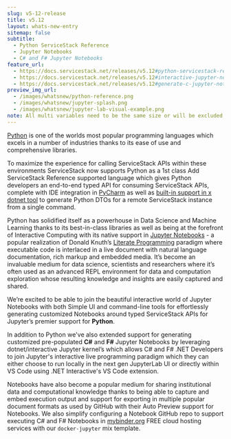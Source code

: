 ```yaml
---
slug: v5-12-release
title: v5.12
layout: whats-new-entry
sitemap: false
subtitle:
  - Python ServiceStack Reference
  - Jupyter Notebooks
  - C# and F# Jupyter Notebooks
feature_url: 
  - https://docs.servicestack.net/releases/v5.12#python-servicestack-reference
  - https://docs.servicestack.net/releases/v5.12#interactive-jupyter-notebooks
  - https://docs.servicestack.net/releases/v5.12#generate-c-jupyter-notebooks
preview_img_url:
  - /images/whatsnew/python-reference.png
  - /images/whatsnew/jupyter-splash.png
  - /images/whatsnew/jupyter-lab-visual-example.png
note: All multi variables need to be the same size or will be excluded from output.
---
```


[Python](https://python.org) is one of the worlds most popular programming languages which 
excels in a number of industries thanks to its ease of use and comprehensive libraries. 

To maximize the experience for calling ServiceStack APIs within these environments 
ServiceStack now supports Python as a 1st class Add ServiceStack Reference supported language 
which gives Python developers an end-to-end typed API for consuming ServiceStack APIs, 
complete with IDE integration in [PyCharm](https://www.jetbrains.com/pycharm/) as well as 
[built-in support in x dotnet tool](https://docs.servicestack.net//dotnet-tool#addupdate-servicestack-references) 
to generate Python DTOs for a remote ServiceStack instance from a single command.

<!--separator-->

Python has solidified itself as a powerhouse in Data Science and Machine Learning thanks to its 
best-in-class libraries as well as being at the forefront of Interactive Computing with its native 
support in [Jupyter Notebooks](https://jupyter.org/) - a popular realization of Donald Knuth’s 
[Literate Programming](https://en.wikipedia.org/wiki/Literate_programming) 
paradigm where executable code is interlaced in a live document with natural language 
documentation, rich markup and embedded media. It’s become an invaluable medium for data 
science, scientists and researchers where it’s often used as an advanced REPL environment 
for data and computation exploration whose resulting knowledge and insights are easily 
captured and shared.

We’re excited to be able to join the beautiful interactive world of Jupyter Notebooks with 
both Simple UI and command-line tools for effortlessly generating customized Notebooks around 
typed ServiceStack APIs for Jupyter’s premier support for **Python**.


<!--separator-->

In addition to Python we've also extended support for generating customized pre-populated 
**C#** and **F#** Jupyter Notebooks by leveraging dotnet/interactive Jupyter kernel’s which
allows C# and F# .NET Developers to join Jupyter's interactive live programming paradigm
which they can either choose to run locally in the next gen JupyterLab UI or directly within 
VS Code using .NET Interactive's VS Code extension.

Notebooks have also become a popular medium for sharing institutional data and computational 
knowledge thanks to being able to capture and embed execution output and support for exporting 
in multiple popular document formats as used by GitHub with their Auto Preview support for
Notebooks. We also simplify configuring a Notebook GitHub repo to support executing C# and
F# Notebooks in [mybinder.org](https://mybinder.org) FREE cloud hosting services with our
`docker-jupyter` mix template.